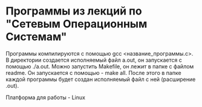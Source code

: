 # Программы из лекций по "Сетевым Операционным Системам"
Программы компилируются с помощью gcc <название_программы.c>. В директории создается исполняемый файл a.out, он запускается с помощью ./a.out. 
Можно запустить Makefile, он лежит в папке с файлом readme. Он запускается с помощью - make all. После этого в папке каждой программы будет создан исполняемый файл с ней (расширение .out).

Платформа для работы - Linux
